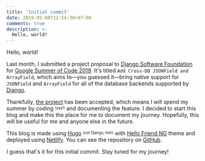 ```yaml
---
title: 'Initial commit'
date: 2019-05-08T22:54:30+07:00
comments: true
description: >-
  Hello, world!
---
```


Hello, world!

Last month, I submitted a project proposal to [Django Software Foundation][dsf]
for [Google Summer of Code 2019][gsoc]. It's titled `Add Cross-DB JSONField and ArrayField`, which aims to—you guessed it—bring native support for `JSONField`
and `ArrayField` for all of the database backends supported by
[Django][django].

Thankfully, [the project][project] has been accepted, which means I will spend
my summer by coding <sup><sub>(yay!)</sub></sup> and documenting the feature. I
decided to start this blog and make this the place for me to document my
journey. Hopefully, this will be useful for me and anyone else in the future.

This blog is made using [Hugo][hugo] <sup><sub>(not Django, heh)</sub></sup>
with [Hello Friend NG][hello] theme and deployed using [Netlify][netlify]. You
can see the repository on [GitHub][repo].

I guess that's it for this initial commit. Stay tuned for my journey!

[dsf]: https://www.djangoproject.com/foundation
[gsoc]: https://g.co/gsoc
[django]: https://www.djangoproject.com
[project]: https://summerofcode.withgoogle.com/projects/#5339928773263360
[hugo]: https://gohugo.io
[hello]: https://github.com/rhazdon/hugo-theme-hello-friend-ng
[netlify]: https://netlify.com
[repo]: https://github.com/laymonage/gsoc
